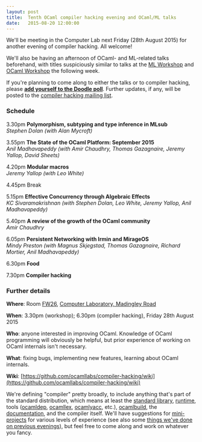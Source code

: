 ```yaml
---
layout: post
title:  Tenth OCaml compiler hacking evening and OCaml/ML talks
date:   2015-08-20 12:00:00
---
```


We'll be meeting in the Computer Lab next Friday (28th August 2015) for another evening of compiler hacking.  All welcome!

We'll also be having an afternoon of OCaml- and ML-related talks beforehand, with titles suspiciously similar to talks at the [ML Workshop](http://www.mlworkshop.org/ml2015/) and [OCaml Workshop](https://ocaml.org/meetings/ocaml/2015/) the following week.

If you're planning to come along to either the talks or to compiler hacking, please **[add yourself to the Doodle poll](http://doodle.com/82arpxipidgqbvwi)**.  Further updates, if any, will be posted to the [compiler hacking mailing list](http://lists.ocaml.org/listinfo/cam-compiler-hacking).

### Schedule

3.30pm **Polymorphism, subtyping and type inference in MLsub**  
*Stephen Dolan (with Alan Mycroft)*

3.55pm **The State of the OCaml Platform: September 2015**  
*Anil Madhavapeddy (with Amir Chaudhry, Thomas Gazagnaire, Jeremy Yallop, David Sheets)*

4.20pm **Modular macros**  
*Jeremy Yallop (with Leo White)*

4.45pm Break

5.15pm **Effective Concurrency through Algebraic Effects**  
*KC Sivaramakrishnan (with Stephen Dolan, Leo White, Jeremy Yallop, Anil Madhavapeddy)*

5.40pm **A review of the growth of the OCaml community**  
*Amir Chaudhry*

6.05pm **Persistent Networking with Irmin and MirageOS**  
*Mindy Preston (with Magnus Skjegstad, Thomas Gazagnaire, Richard Mortier, Anil Madhavapeddy)*

6.30pm **Food**

7.30pm **Compiler hacking**

### Further details

**Where**: Room [FW26](http://www.cl.cam.ac.uk/research/dtg/openroommap/static/?s=FW26&amp;labels=1), [Computer Laboratory, Madingley Road](http://www.cl.cam.ac.uk/directions/)

**When**: 3.30pm (workshop); 6.30pm (compiler hacking), Friday 28th August 2015

**Who**: anyone interested in improving OCaml. Knowledge of OCaml programming will obviously be helpful, but prior experience of working on OCaml internals isn't necessary.

**What**: fixing bugs, implementing new features, learning about OCaml internals.

**Wiki**: [https://github.com/ocamllabs/compiler-hacking/wiki](https://github.com/ocamllabs/compiler-hacking/wiki)

We're defining "compiler" pretty broadly, to include anything that's part of the standard distribution, which means at least the [standard library][stdlib], [runtime][runtime], tools ([ocamldep][ocamldep], [ocamllex][ocamllex], [ocamlyacc][ocamlyacc], etc.), [ocamlbuild][ocamlbuild], the [documentation][ocaml-documentation], and the compiler itself. We'll have suggestions for [mini-projects][things-to-work-on] for various levels of experience (see also some [things we've done on previous evenings][things-worked-on]), but feel free to come along and work on whatever you fancy.

[stdlib]: http://caml.inria.fr/pub/docs/manual-ocaml-4.01/libref/index.html
[runtime]: http://caml.inria.fr/pub/docs/manual-ocaml-4.00/manual024.html
[ocamldep]: http://caml.inria.fr/pub/docs/manual-ocaml-4.01/depend.html
[ocamllex]: http://caml.inria.fr/pub/docs/manual-ocaml-4.00/manual026.html#toc105
[ocamlyacc]: http://caml.inria.fr/pub/docs/manual-ocaml-4.00/manual026.html#toc107
[ocamlbuild]: http://caml.inria.fr/pub/docs/manual-ocaml-4.00/manual032.html
[ocaml-documentation]: http://caml.inria.fr/resources/doc/index.en.html
[things-to-work-on]: https://github.com/ocamllabs/compiler-hacking/wiki/Things-to-work-on
[things-worked-on]: https://github.com/ocamllabs/compiler-hacking/wiki/Things-previously-worked-on

